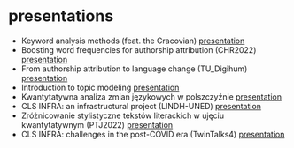 # presentations


* Keyword analysis methods (feat. the Cracovian) [presentation](https://computationalstylistics.github.io/presentations/cracovian)
* Boosting word frequencies for authorship attribution (CHR2022) [presentation](https://computationalstylistics.github.io/presentations/chr2022/)
* From authorship attribution to language change (TU_Digihum) [presentation](https://computationalstylistics.github.io/presentations/TU_Digihum/)
* Introduction to topic modeling [presentation](https://computationalstylistics.github.io/presentations/topic_modeling_intro/)
* Kwantytatywna analiza zmian językowych w polszczyźnie [presentation](https://computationalstylistics.github.io/presentations/diachronia_piotrowski_sredniopolski/)
* CLS INFRA: an infrastructural project (LINDH-UNED) [presentation](https://computationalstylistics.github.io/presentations/lindh-uned/)
* Zróżnicowanie stylistyczne tekstów literackich w ujęciu kwantytatywnym (PTJ2022) [presentation](https://computationalstylistics.github.io/presentations/ptj2022/)
* CLS INFRA: challenges in the post-COVID era (TwinTalks4) [presentation](https://computationalstylistics.github.io/presentations/twintalks4/)





